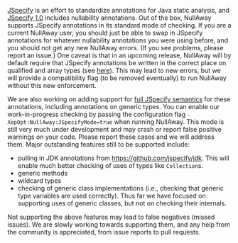 [JSpecify](https://jspecify.dev) is an effort to standardize annotations for Java static analysis, and [JSpecify 1.0](https://jspecify.dev/blog/release-1.0.0/) includes nullability annotations.  Out of the box, NullAway supports JSpecify annotations in its standard mode of checking.  If you are a current NullAway user, you should just be able to swap in JSpecify annotations for whatever nullability annotations you were using before, and you should not get any new NullAway errors.  (If you see problems, please report an issue.)  One caveat is that in an upcoming release, NullAway will by default require that JSpecify annotations be written in the correct place on qualified and array types (see [here](https://jspecify.dev/docs/user-guide/#type-use-annotation-syntax)).  This may lead to new errors, but we will provide a compatibility flag (to be removed eventually) to run NullAway without this new enforcement.

We are also working on adding support for [full JSpecify semantics](https://jspecify.dev/docs/spec/) for these annotations, including annotations on generic types.  You can enable our work-in-progress checking by passing the configuration flag `-XepOpt:NullAway:JSpecifyMode=true` when running NullAway.  This mode is still very much under development and may crash or report false positive warnings on your code.  Please report these cases and we will address them.  Major outstanding features still to be supported include:

* pulling in JDK annotations from https://github.com/jspecify/jdk.  This will enable much better checking of uses of types like `Collection`s.
* generic methods
* wildcard types
* checking of generic class implementations (i.e., checking that generic type variables are used correctly).  Thus far we have focused on supporting uses of generic classes, but not on checking their internals.

Not supporting the above features may lead to false negatives (missed issues).  We are slowly working towards supporting them, and any help from the community is appreciated, from issue reports to pull requests.